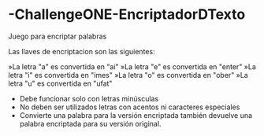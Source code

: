 # -ChallengeONE-EncriptadorDTexto
Juego para encriptar palabras 

Las llaves de encriptacion son las siguientes:

»La letra "a" es convertida en "ai"
»La letra "e" es convertida en "enter"
»La letra "i" es convertida en "imes"
»La letra "o" es convertida en "ober"
»La letra "u" es convertida en "ufat"


- Debe funcionar solo con letras minúsculas
- No deben ser utilizados letras con acentos ni caracteres especiales
- Convierte una palabra para la versión encriptada también devuelve una palabra encriptada para su versión original.
